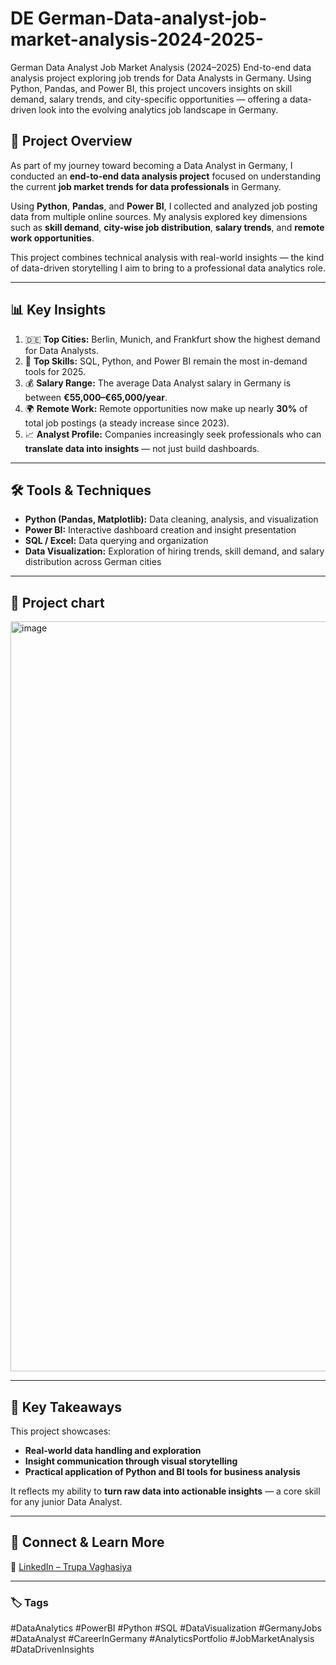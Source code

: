 # DE German-Data-analyst-job-market-analysis-2024-2025-
German Data Analyst Job Market Analysis (2024–2025) End-to-end data analysis project exploring job trends for Data Analysts in Germany. Using Python, Pandas, and Power BI, this project uncovers insights on skill demand, salary trends, and city-specific opportunities — offering a data-driven look into the evolving analytics job landscape in Germany.

## 🧠 Project Overview
As part of my journey toward becoming a Data Analyst in Germany, I conducted an **end-to-end data analysis project** focused on understanding the current **job market trends for data professionals** in Germany.

Using **Python**, **Pandas**, and **Power BI**, I collected and analyzed job posting data from multiple online sources. My analysis explored key dimensions such as **skill demand**, **city-wise job distribution**, **salary trends**, and **remote work opportunities**.  

This project combines technical analysis with real-world insights — the kind of data-driven storytelling I aim to bring to a professional data analytics role.

---

## 📊 Key Insights
1. 🇩🇪 **Top Cities:** Berlin, Munich, and Frankfurt show the highest demand for Data Analysts.  
2. 🧩 **Top Skills:** SQL, Python, and Power BI remain the most in-demand tools for 2025.  
3. 💰 **Salary Range:** The average Data Analyst salary in Germany is between **€55,000–€65,000/year**.  
4. 🌍 **Remote Work:** Remote opportunities now make up nearly **30%** of total job postings (a steady increase since 2023).  
5. 📈 **Analyst Profile:** Companies increasingly seek professionals who can **translate data into insights** — not just build dashboards.

---

## 🛠️ Tools & Techniques
- **Python (Pandas, Matplotlib):** Data cleaning, analysis, and visualization  
- **Power BI:** Interactive dashboard creation and insight presentation  
- **SQL / Excel:** Data querying and organization  
- **Data Visualization:** Exploration of hiring trends, skill demand, and salary distribution across German cities  

---

## 📂 Project chart 
<img width="2000" height="1200" alt="image" src="https://github.com/user-attachments/assets/e2deba21-5e0a-41d0-9d9b-3c72f553389c" />


---

## 🚀 Key Takeaways
This project showcases:
- **Real-world data handling and exploration**
- **Insight communication through visual storytelling**
- **Practical application of Python and BI tools for business analysis**

It reflects my ability to **turn raw data into actionable insights** — a core skill for any junior Data Analyst.

---

## 🔗 Connect & Learn More
💼 [LinkedIn – Trupa Vaghasiya](www.linkedin.com/in/trupa-vaghasiya-2b4216301)  



---

### 🏷️ Tags
#DataAnalytics #PowerBI #Python #SQL #DataVisualization #GermanyJobs #DataAnalyst #CareerInGermany #AnalyticsPortfolio #JobMarketAnalysis #DataDrivenInsights

